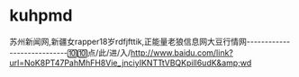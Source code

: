# kuhpmd
苏州新闻网,新疆女rapper18岁rdfjfttik,正能量老狼信息网大豆行情网----------------------------🔟🔟点/此/进/入/http://www.baidu.com/link?url=NoK8PT47PahMhFH8Vie_jnciyIKNTTtVBQKpill6udK&amp;wd
